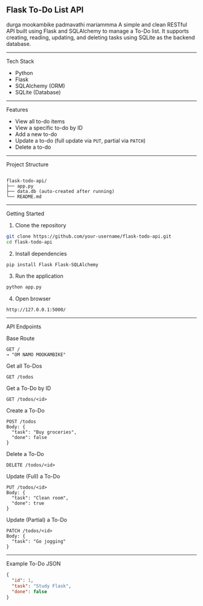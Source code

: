 ## Flask To-Do List API  
durga mookambike padmavathi mariammma
A simple and clean RESTful API built using Flask and SQLAlchemy to manage a To-Do list. It supports creating, reading, updating, and deleting tasks using SQLite as the backend database.

---

 Tech Stack

- Python
- Flask
- SQLAlchemy (ORM)
- SQLite (Database)
  
---

 Features

- View all to-do items
- View a specific to-do by ID
- Add a new to-do
- Update a to-do (full update via `PUT`, partial via `PATCH`)
- Delete a to-do

---

 Project Structure

```

flask-todo-api/
├── app.py
├── data.db (auto-created after running)
└── README.md

````

---

 Getting Started

 1. Clone the repository
```bash
git clone https://github.com/your-username/flask-todo-api.git
cd flask-todo-api
````

 2. Install dependencies

```bash
pip install Flask Flask-SQLAlchemy
```

 3. Run the application

```bash
python app.py
```

 4. Open browser

```
http://127.0.0.1:5000/
```

---

API Endpoints

Base Route

```
GET /
→ "OM NAMO MOOKAMBIKE"
```

 Get all To-Dos

```
GET /todos
```

 Get a To-Do by ID

```
GET /todos/<id>
```

Create a To-Do

```
POST /todos
Body: {
  "task": "Buy groceries",
  "done": false
}
```

 Delete a To-Do

```
DELETE /todos/<id>
```

 Update (Full) a To-Do

```
PUT /todos/<id>
Body: {
  "task": "Clean room",
  "done": true
}
```

 Update (Partial) a To-Do

```
PATCH /todos/<id>
Body: {
  "task": "Go jogging"
}
```

---

 Example To-Do JSON

```json
{
  "id": 1,
  "task": "Study Flask",
  "done": false
}
```



